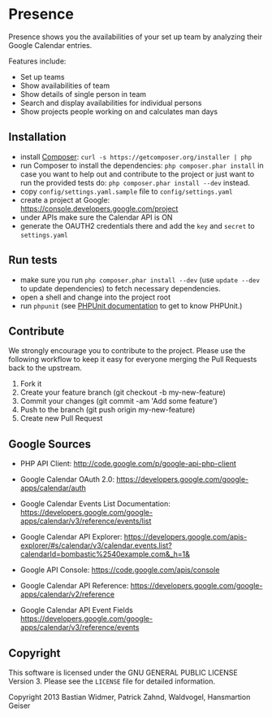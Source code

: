 Presence
========

Presence shows you the availabilities of your set up team by analyzing their Google Calendar entries.

Features include:

- Set up teams
- Show availabilities of team
- Show details of single person in team
- Search and display availabilities for individual persons
- Show projects people working on and calculates man days

Installation
------------

* install [Composer](http://getcomposer.org/): `curl -s https://getcomposer.org/installer | php`
* run Composer to install the dependencies: `php composer.phar install`
  in case you want to help out and contribute to the project or just want to run the provided tests do:
  `php composer.phar install --dev`
  instead.
* copy `config/settings.yaml.sample` file to `config/settings.yaml`
* create a project at Google: https://console.developers.google.com/project
* under APIs make sure the Calendar API is ON
* generate the OAUTH2 credentials there and add the `key` and `secret` to `settings.yaml`

Run tests
---------

* make sure you run `php composer.phar install --dev` (use `update --dev` to update dependencies) to fetch necessary dependencies.
* open a shell and change into the project root
* run `phpunit`
  (see [PHPUnit documentation](http://www.phpunit.de/manual/current/en/index.html) to get to know PHPUnit.)

Contribute
----------
We strongly encourage you to contribute to the project. Please use the following workflow to keep it easy for everyone merging the Pull Requests back to the upstream.

1. Fork it
2. Create your feature branch (git checkout -b my-new-feature)
3. Commit your changes (git commit -am 'Add some feature')
4. Push to the branch (git push origin my-new-feature)
5. Create new Pull Request

Google Sources
--------------

  * PHP API Client: http://code.google.com/p/google-api-php-client

  * Google Calendar OAuth 2.0: https://developers.google.com/google-apps/calendar/auth

  * Google Calendar Events List Documentation: https://developers.google.com/google-apps/calendar/v3/reference/events/list

  * Google Calendar API Explorer: https://developers.google.com/apis-explorer/#s/calendar/v3/calendar.events.list?calendarId=bombastic%2540example.com&_h=1&

  * Google API Console: https://code.google.com/apis/console

  * Google Calendar API Reference: https://developers.google.com/google-apps/calendar/v2/reference

  * Google Calendar API Event Fields https://developers.google.com/google-apps/calendar/v3/reference/events

Copyright
---------

This software is licensed under the GNU GENERAL PUBLIC LICENSE Version 3. Please see the `LICENSE` file for detailed information.

Copyright 2013 Bastian Widmer, Patrick Zahnd, Waldvogel, Hansmartion Geiser
